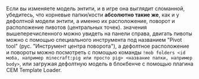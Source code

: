 Если вы изменяете модель энтити, и в игре она выглядит сломанной, убедитесь, что корневые папки/кости **абсолютно такие же**, как и у дефолтной модели энтити, а именно их расположение, поворот и расположение пивотов (центральных точек).
значения вышеперечисленного можно увидеть на панели справа, двигать пивоты можно с помощью специального инструмента под названием "Pivot tool" (рус. "Инструмент центра поворота"), а дефолтное расположение и повороты можно посмотреть с помощью команды `!mob folders <id моба, например minecraft:pig или просто pig> <название папки, например body>`, или загружая дефолтную модель в блокбенче с помощью плагина CEM Template Loader.